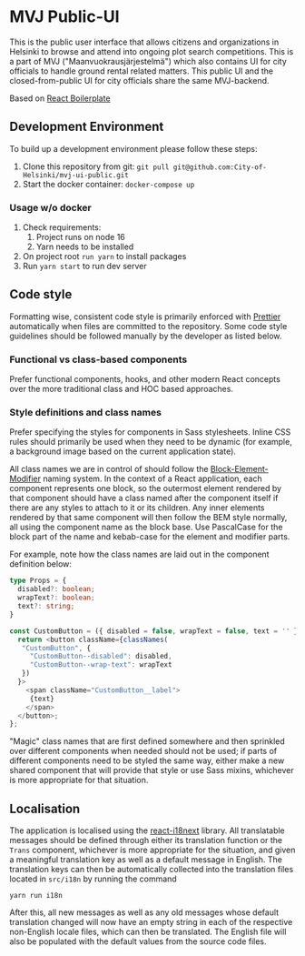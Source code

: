 # MVJ Public-UI

This is the public user interface that allows citizens and organizations in Helsinki to browse and attend into ongoing
plot search competitions. This is a part of MVJ ("Maanvuokrausjärjestelmä") which also contains UI for city
officials to handle ground rental related matters. This public UI and the closed-from-public UI for city 
officials share the same MVJ-backend.

Based on [React Boilerplate](https://github.com/nordsoftware/react-boilerplate)

## Development Environment

To build up a development environment please follow these steps:

1. Clone this repository from git: `git pull git@github.com:City-of-Helsinki/mvj-ui-public.git`
2. Start the docker container: `docker-compose up`

### Usage w/o docker

1. Check requirements:
   1. Project runs on node 16
   2. Yarn needs to be installed
2. On project root `run yarn` to install packages
3. Run `yarn start` to run dev server

## Code style
Formatting wise, consistent code style is primarily enforced with [Prettier](https://prettier.io/)
automatically when files are committed to the repository. Some code style guidelines should be
followed manually by the developer as listed below.

### Functional vs class-based components
Prefer functional components, hooks, and other modern React concepts over the more traditional
class and HOC based approaches.

### Style definitions and class names
Prefer specifying the styles for components in Sass stylesheets. Inline CSS rules should
primarily be used when they need to be dynamic (for example, a background image based on the
current application state).

All class names we are in control of should follow the [Block-Element-Modifier](http://getbem.com/naming/)
naming system. In the context of a React application, each component represents one block, 
so the outermost element rendered by that component should have a class named after the component 
itself if there are any styles to attach to it or its children. Any inner elements rendered by that 
same component will then follow the BEM style normally, all using the component name as the block base.
Use PascalCase for the block part of the name and kebab-case for the element and modifier parts.

For example, note how the class names are laid out in the component definition below:

```typescript jsx
type Props = {
  disabled?: boolean;
  wrapText?: boolean;
  text?: string;
}

const CustomButton = ({ disabled = false, wrapText = false, text = '' } : Props): JSX.Element => {
  return <button className={classNames(
   "CustomButton", {
     "CustomButton--disabled": disabled,
     "CustomButton--wrap-text": wrapText
   })
  }>
    <span className="CustomButton__label">
     {text}
    </span>
  </button>;
};
```

"Magic" class names that are first defined somewhere and then sprinkled over different 
components when needed should not be used; if parts of different components need to be 
styled the same way, either make a new shared component that will provide that style or
use Sass mixins, whichever is more appropriate for that situation.

## Localisation

The application is localised using the [react-i18next](https://react.i18next.com/) library.
All translatable messages should be defined through either its translation function or the
`Trans` component, whichever is more appropriate for the situation, and given a meaningful
translation key as well as a default message in English. The translation keys can then be
automatically collected into the translation files located in `src/i18n` by running the command

```shell
yarn run i18n
```

After this, all new messages as well as any old messages whose default translation changed
will now have an empty string in each of the respective non-English locale files, which can
then be translated. The English file will also be populated with the default values from the
source code files.
